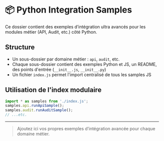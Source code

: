 # 📦 Python Integration Samples

Ce dossier contient des exemples d’intégration ultra avancés pour les modules métier (API, Audit, etc.) côté Python.

## Structure
- Un sous-dossier par domaine métier : `api`, `audit`, etc.
- Chaque sous-dossier contient des exemples Python et JS, un README, des points d'entrée (`__init__.js`, `__init__.py`)
- Un fichier `index.js` permet l'import centralisé de tous les samples JS

## Utilisation de l'index modulaire
```js
import * as samples from './index.js';
samples.api.runApiSample();
samples.audit.runAuditSample();
// ...etc.
```

---

> Ajoutez ici vos propres exemples d’intégration avancée pour chaque domaine métier.
